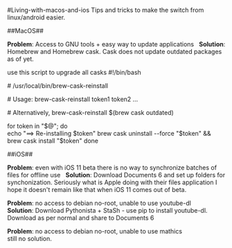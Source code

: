 #Living-with-macos-and-ios
Tips and tricks to make the switch from linux/android easier. 

##MacOS##  

**Problem**: Access to GNU tools + easy way to update applications  
**Solution**: Homebrew and Homebrew cask. Cask does not update outdated packages as of yet. 

use this script to upgrade all casks
 \#!/bin/bash  
 
 \# /usr/local/bin/brew-cask-reinstall  
 
 \# Usage: brew-cask-reinstall token1 token2 ...  
 
 \# Alternatively, brew-cask-reinstall $(brew cask outdated)  
 
for token in "$@"; do  
    echo "==> Re-installing $token"  
    brew cask uninstall --force "$token" && brew cask   install "$token"
done

##iOS##  

**Problem**: even with iOS 11 beta there is no way to synchronize batches of files for offline use   
**Solution**: Download Documents 6 and set up folders for synchonization. Seriously what is Apple doing with their files application I hope it doesn't remain like that when iOS 11 comes out of beta.  

**Problem**: no access to debian no-root, unable to use youtube-dl  
**Solution**: Download Pythonista + StaSh - use pip to install youtube-dl. Download as per normal and share to Documents 6

**Problem**: no access to debian no-root, unable to use mathics  
still no solution.
